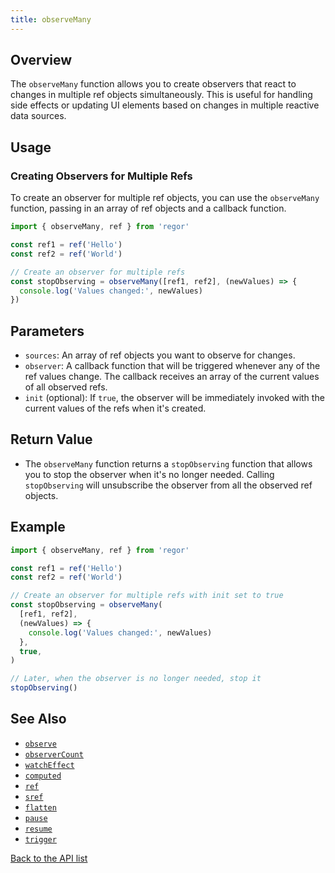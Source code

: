 ```yaml
---
title: observeMany
---
```



## Overview

The `observeMany` function allows you to create observers that react to changes in multiple ref objects simultaneously. This is useful for handling side effects or updating UI elements based on changes in multiple reactive data sources.

## Usage

### Creating Observers for Multiple Refs

To create an observer for multiple ref objects, you can use the `observeMany` function, passing in an array of ref objects and a callback function.

```ts
import { observeMany, ref } from 'regor'

const ref1 = ref('Hello')
const ref2 = ref('World')

// Create an observer for multiple refs
const stopObserving = observeMany([ref1, ref2], (newValues) => {
  console.log('Values changed:', newValues)
})
```

## Parameters

- `sources`: An array of ref objects you want to observe for changes.
- `observer`: A callback function that will be triggered whenever any of the ref values change. The callback receives an array of the current values of all observed refs.
- `init` (optional): If `true`, the observer will be immediately invoked with the current values of the refs when it's created.

## Return Value

- The `observeMany` function returns a `stopObserving` function that allows you to stop the observer when it's no longer needed. Calling `stopObserving` will unsubscribe the observer from all the observed ref objects.

## Example

```ts
import { observeMany, ref } from 'regor'

const ref1 = ref('Hello')
const ref2 = ref('World')

// Create an observer for multiple refs with init set to true
const stopObserving = observeMany(
  [ref1, ref2],
  (newValues) => {
    console.log('Values changed:', newValues)
  },
  true,
)

// Later, when the observer is no longer needed, stop it
stopObserving()
```

## See Also

- [`observe`](../observe.md)
- [`observerCount`](../observerCount.md)
- [`watchEffect`](../watchEffect.md)
- [`computed`](../computed.md)
- [`ref`](../ref.md)
- [`sref`](../sref.md)
- [`flatten`](../flatten.md)
- [`pause`](../pause.md)
- [`resume`](../resume.md)
- [`trigger`](../trigger.md)

[Back to the API list](../regor-api.md)
